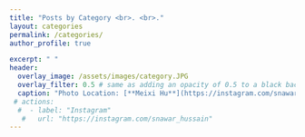 ```yaml
---
title: "Posts by Category <br>. <br>."
layout: categories
permalink: /categories/
author_profile: true

excerpt: " "
header:
  overlay_image: /assets/images/category.JPG
  overlay_filter: 0.5 # same as adding an opacity of 0.5 to a black background
  caption: "Photo Location: [**Meixi Hu**](https://instagram.com/snawar_hussain)"
 # actions:
  #  - label: "Instagram"
   #   url: "https://instagram.com/snawar_hussain"
---
```

